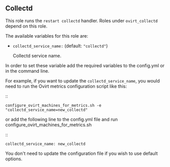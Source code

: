 ## Collectd

This role runs the `restart collectd` handler.
Roles under `ovirt_collectd` depend on this role.


The available variables for this role are:

- `collectd_service_name:`  (default: `"collectd"`)

  Collectd service name.


In order to set these variable add the required variables to the config.yml
or in the command line.

For example, if you want to update the `collectd_service_name`,
you would need to run the Ovirt metrics configuration script like this:

::


    configure_ovirt_machines_for_metrics.sh -e "collectd_service_name=new_collectd"


or add the following line to the config.yml file and run configure_ovirt_machines_for_metrics.sh

::

    collectd_service_name: new_collectd

You don't need to update the configuration file if you wish to use default options.
